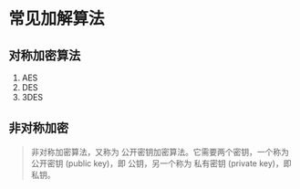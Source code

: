 # 常见加解算法


## 对称加密算法
1. AES
2. DES
3. 3DES

## 非对称加密
> 非对称加密算法，又称为 公开密钥加密算法。它需要两个密钥，一个称为公开密钥 (public key)，即 公钥，另一个称为 私有密钥 (private key)，即 私钥。
